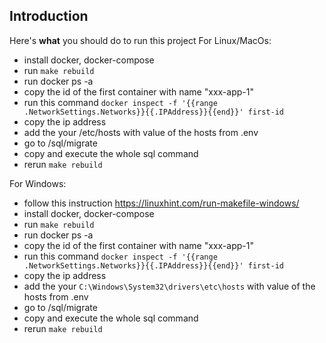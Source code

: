 Introduction
------------

Here's **what** you should do to run this project
For Linux/MacOs:
- install docker, docker-compose
- run `make rebuild`
- run docker ps -a
- copy the id of the first container with name "xxx-app-1"
- run this command `docker inspect -f '{{range .NetworkSettings.Networks}}{{.IPAddress}}{{end}}' first-id`
- copy the ip address
- add the your /etc/hosts with value of the hosts from .env
- go to /sql/migrate
- copy and execute the whole sql command
- rerun `make rebuild`

For Windows:
- follow this instruction https://linuxhint.com/run-makefile-windows/
- install docker, docker-compose
- run `make rebuild`
- run docker ps -a
- copy the id of the first container with name "xxx-app-1"
- run this command `docker inspect -f '{{range .NetworkSettings.Networks}}{{.IPAddress}}{{end}}' first-id`
- copy the ip address
- add the your `C:\Windows\System32\drivers\etc\hosts` with value of the hosts from .env
- go to /sql/migrate
- copy and execute the whole sql command
- rerun `make rebuild`
